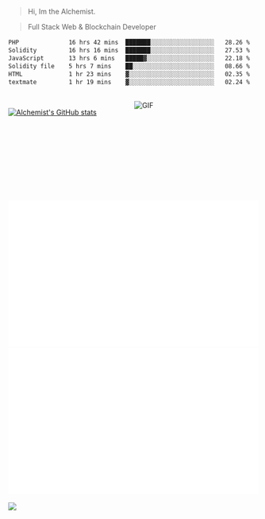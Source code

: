 > Hi, Im the Alchemist.

> Full Stack Web & Blockchain Developer


<!--START_SECTION:waka-->

```text
PHP              16 hrs 42 mins  ███████░░░░░░░░░░░░░░░░░░   28.26 %
Solidity         16 hrs 16 mins  ███████░░░░░░░░░░░░░░░░░░   27.53 %
JavaScript       13 hrs 6 mins   █████▓░░░░░░░░░░░░░░░░░░░   22.18 %
Solidity file    5 hrs 7 mins    ██░░░░░░░░░░░░░░░░░░░░░░░   08.66 %
HTML             1 hr 23 mins    ▓░░░░░░░░░░░░░░░░░░░░░░░░   02.35 %
textmate         1 hr 19 mins    ▓░░░░░░░░░░░░░░░░░░░░░░░░   02.24 %
```

<!--END_SECTION:waka-->


<br />

<img align="right" alt="GIF" src="https://user-images.githubusercontent.com/5355808/139111924-210cc6fa-9fb1-4dac-929d-6324a5836a92.gif" width="250" height="200" />

[![Alchemist's GitHub stats](https://github-readme-stats.vercel.app/api?username=DrMaxis&show_icons=true&theme=outrun&count_private=true)](#)

![](https://raw.githubusercontent.com/DrMaxis/github-stats-transparent/output/generated/overview.svg)
![](https://raw.githubusercontent.com/DrMaxis/github-stats-transparent/output/generated/languages.svg)

 
<a href="https://count.getloli.com/"><img src="https://count.getloli.com/get/@:maxis-the-alchemist?theme=rule34"></a>
<!-- https://count.getloli.com/get/@alchemist?theme=rule34 -->
<br>


